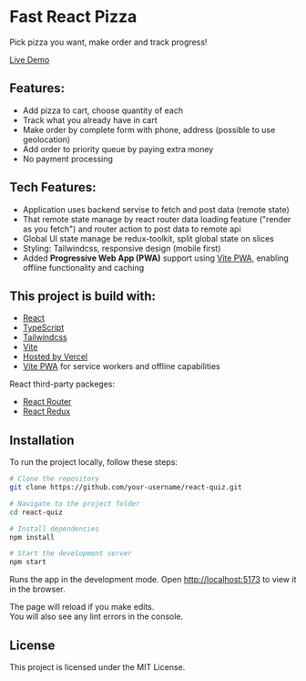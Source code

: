 # Fast React Pizza

Pick pizza you want, make order and track progress!

[Live Demo](https://fast-react-pizza-meiyrbek.vercel.app)

## Features:

- Add pizza to cart, choose quantity of each
- Track what you already have in cart
- Make order by complete form with phone, address (possible to use geolocation)
- Add order to priority queue by paying extra money
- No payment processing

## Tech Features:

- Application uses backend servise to fetch and post data (remote state)
- That remote state manage by react router data loading feature ("render as you fetch") and router action to post data to remote api
- Global UI state manage be redux-toolkit, split global state on slices
- Styling: Tailwindcss, responsive design (mobile first)
- Added **Progressive Web App (PWA)** support using [Vite PWA](https://vite-pwa-org.netlify.app/), enabling offline functionality and caching


## This project is build with:

- [React](https://react.dev)
- [TypeScript](https://www.typescriptlang.org)
- [Tailwindcss](https://tailwindcss.com)
- [Vite](https://vitejs.dev)
- [Hosted by Vercel](https://www.vercel.com)
- [Vite PWA](https://vite-pwa-org.netlify.app/) for service workers and offline capabilities

React third-party packeges:

- [React Router](https://reactrouter.com/en/main)
- [React Redux](https://react-redux.js.org/)

## Installation

To run the project locally, follow these steps:

```bash
# Clone the repository
git clone https://github.com/your-username/react-quiz.git

# Navigate to the project folder
cd react-quiz

# Install dependencies
npm install

# Start the development server
npm start
```

Runs the app in the development mode.
Open [http://localhost:5173](http://localhost:5173) to view it in the browser.

The page will reload if you make edits.\
You will also see any lint errors in the console.

## License

This project is licensed under the MIT License.
